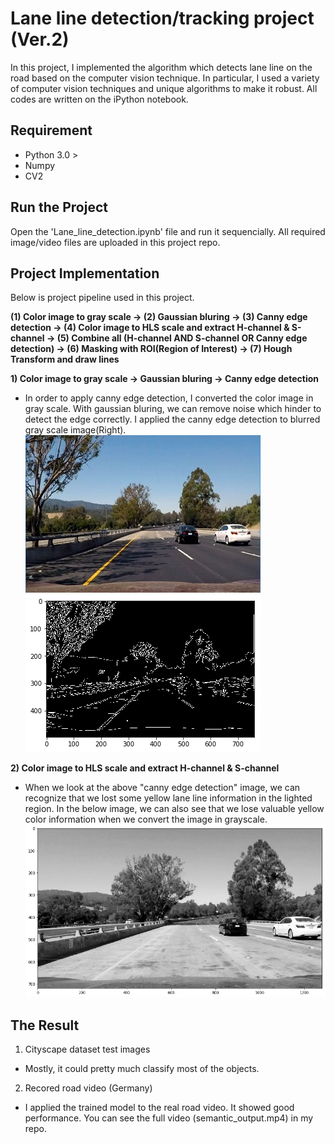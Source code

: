 # Lane line detection/tracking project (Ver.2)
In this project, I implemented the algorithm which detects lane line on the road based on the computer vision technique. In particular, I used a variety of computer vision techniques and unique algorithms to make it robust. All codes are written on the iPython notebook. 

## Requirement 
- Python 3.0 >
- Numpy
- CV2
  
## Run the Project 
Open the 'Lane_line_detection.ipynb' file and run it sequencially. All required image/video files are uploaded in this project repo.

## Project Implementation
Below is project pipeline used in this project.

**(1) Color image to gray scale → (2) Gaussian bluring → (3) Canny edge detection → (4) Color image to HLS scale and extract H-channel & S-channel → (5) Combine all (H-channel AND S-channel OR Canny edge detection) → (6) Masking with ROI(Region of Interest) → (7) Hough Transform and draw lines** 

**1) Color image to gray scale → Gaussian bluring → Canny edge detection** 

- In order to apply canny edge detection, I converted the color image in gray scale. With gaussian bluring, we can remove noise which hinder to detect the edge correctly. I applied the canny edge detection to blurred gray scale image(Right).
![Test image](https://github.com/KHKANG36/Lane-Lines-Finding-Project/blob/master/sample_images/DK2.jpg) ![Test image](https://github.com/KHKANG36/Lane-Lines-Finding-Project/blob/master/sample_images/edge_detect_result.png)

**2) Color image to HLS scale and extract H-channel & S-channel** 
- When we look at the above "canny edge detection" image, we can recognize that we lost some yellow lane line information in the lighted region. In the below image, we can also see that we lose valuable yellow color information when we convert the image in grayscale.
![Test image](https://github.com/KHKANG36/Lane-Lines-Finding-Project/blob/master/sample_images/gray_scale_yellowline.png) 
 
## The Result
1) Cityscape dataset test images
- Mostly, it could pretty much classify most of the objects.

2) Recored road video (Germany)
- I applied the trained model to the real road video. It showed good performance. You can see the full video (semantic_output.mp4) in my repo. 
